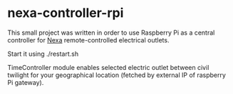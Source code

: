 # nexa-controller-rpi

This small project was written in order to use Raspberry Pi as a central controller for [Nexa](http://www.nexa.se/PE3-komplett-set-2.htm) remote-controlled electrical outlets.

Start it using ./restart.sh

TimeController module enables selected electric outlet between civil twilight for your geographical location (fetched by external IP of raspberry Pi gateway). 